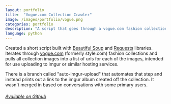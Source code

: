 ```yaml
---
layout: portfolio
title:  "Vogue.com Collection Crawler"
image: /images/portfolio/vogue.png
categories: portfolio
description: "A script that goes through a vogue.com fashion collection slideshow and pulls all the slideshow image urls."
language: python
---
```

Created a short script built with [Beautiful Soup](http://www.crummy.com/software/BeautifulSoup/) and
[Requests](http://docs.python-requests.org/en/latest/) libraries. Iterates through [vogue.com](http://www.vogue.com/)
(formerly style.com) fashion collections and pulls all collection images into a list of urls for each of the images,
intended for use uploading to imgur or similar hosting services.

There is a branch called "auto-imgur-upload" that automates that step and instead prints out a link to the imgur album
created off the collection. It wasn't merged in based on conversations with some primary users.

###### [Available on Github](https://github.com/rbonick/vogue-dot-com-collection-crawler)